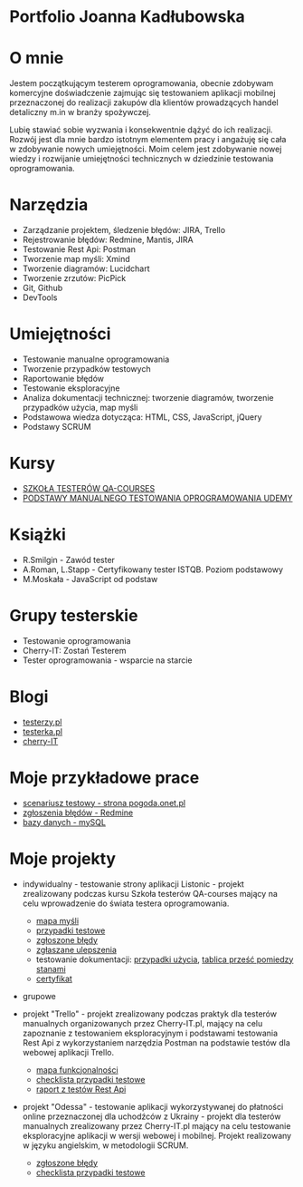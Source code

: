 # Portfolio Joanna Kadłubowska


# O mnie
 Jestem początkującym testerem oprogramowania, obecnie zdobywam komercyjne doświadczenie zajmując się testowaniem aplikacji mobilnej przeznaczonej do realizacji zakupów dla klientów prowadzących handel detaliczny m.in w branży spożywczej.
 
 Lubię stawiać sobie wyzwania i konsekwentnie dążyć do ich realizacji. Rozwój jest dla mnie bardzo istotnym elementem pracy i angażuję się cała w zdobywanie nowych umiejętności. 
Moim celem jest zdobywanie nowej wiedzy i rozwijanie umiejętności technicznych w dziedzinie testowania oprogramowania.


# Narzędzia
* Zarządzanie projektem, śledzenie błędów: JIRA, Trello
* Rejestrowanie błędów: Redmine, Mantis, JIRA
* Testowanie Rest Api: Postman 
* Tworzenie map myśli: Xmind 
* Tworzenie diagramów: Lucidchart
* Tworzenie zrzutów: PicPick
* Git, Github
* DevTools

# Umiejętności
* Testowanie manualne oprogramowania
* Tworzenie przypadków testowych
* Raportowanie błędów
* Testowanie eksploracyjne
* Analiza dokumentacji technicznej: tworzenie diagramów, tworzenie przypadków użycia, map myśli
* Podstawowa wiedza dotycząca: HTML, CSS, JavaScript, jQuery
* Podstawy SCRUM

# Kursy
* [SZKOŁA TESTERÓW QA-COURSES](https://qa-courses.com/szkola-testerow)
* [PODSTAWY MANUALNEGO TESTOWANIA OPROGRAMOWANIA UDEMY](https://www.udemy.com/course/kurs-testowania-oprogramowania)

# Książki
* R.Smilgin - Zawód tester
* A.Roman, L.Stapp - Certyfikowany tester ISTQB. Poziom podstawowy
* M.Moskała - JavaScript od podstaw

# Grupy testerskie
* Testowanie oprogramowania
* Cherry-IT: Zostań Testerem 
* Tester oprogramowania - wsparcie na starcie

# Blogi
* [testerzy.pl](https://testerzy.pl)
* [testerka.pl](http://testerka.pl)
* [cherry-IT](http://cherry-it.pl)

# Moje przykładowe prace
* [scenariusz testowy - strona pogoda.onet.pl](https://docs.google.com/spreadsheets/d/1cfL1dMLcAZf5TvbWFS0c2EJZjRQROnNOPvd8CavzG0k/edit?usp=sharing)
* [zgłoszenia błędów - Redmine](https://drive.google.com/file/d/11WH6iCMS9F_yxbnxAeU5TG3tnqjKiIMt/view?usp=sharing)
* [bazy danych - mySQL](https://drive.google.com/file/d/1M6PCFSXMODX9Ae4NByEZfFIXdiktZ-Sm/view?usp=sharing)

# Moje projekty
* indywidualny - testowanie strony aplikacji Listonic - projekt zrealizowany podczas kursu Szkoła testerów QA-courses  mający na celu wprowadzenie do świata testera  oprogramowania.  

  * [mapa myśli](https://drive.google.com/file/d/1ErDh6D-0bjgnDG2G1yMgghMUEZBNYtYp/view?usp=sharing)
  * [przypadki testowe](https://docs.google.com/spreadsheets/d/1JpYJnRJpIQkXHAnSDGsdZpM-AZk44XDQ/edit?usp=sharing&ouid=101482524898759088533&rtpof=true&sd=true)
  * [zgłoszone błędy](https://drive.google.com/file/d/1prWQQacIIXxLYn-b053iaCZqAKcY1ot1/view?usp=sharing)
  * [zgłaszane ulepszenia](https://drive.google.com/file/d/1tEof8OUIVFvzxLntAEEBZRL0H7k_67e1/view?usp=sharing)
  * testowanie dokumentacji: [przypadki użycia](https://drive.google.com/file/d/1L_Faa_VBc7PJ_dagUuRxsvakwkIa2iLr/view?usp=sharing), [tablica prześć pomiedzy stanami](https://drive.google.com/file/d/1kEXwURxG6SMaP5Y9I7rJeyGPqmr9d9hQ/view?usp=sharing)
  * [certyfikat](https://drive.google.com/file/d/18Bs_CLRwq76ekQNqcyu_TZWPTqHV_4Pe/view?usp=sharing)

* grupowe
- projekt "Trello"  - projekt  zrealizowany podczas praktyk dla testerów manualnych organizowanych przez Cherry-IT.pl, mający na celu zapoznanie z testowaniem eksploracyjnym i podstawami testowania Rest Api z wykorzystaniem narzędzia Postman na podstawie testów dla webowej aplikacji Trello.
 
  * [mapa funkcjonalności](https://drive.google.com/file/d/1rShrquWJavMVFG6sDh60I_11oc1VDZ2Z/view?usp=sharing)
  * [checklista przypadki testowe](https://drive.google.com/file/d/1f8dloKdq9ek5AjipQRGwHWXFHxFz4HUe/view?usp=sharing)
  * [raport z testów Rest Api](https://drive.google.com/file/d/1BcQHNaznTPh2ryF0u3cczPQ_Gwfsimm7/view?usp=sharing)
  
- projekt "Odessa" - testowanie aplikacji wykorzystywanej do płatności online przeznaczonej dla uchodźców z Ukrainy   - projekt dla testerów manualnych zrealizowany przez Cherry-IT.pl mający na celu testowanie eksploracyjne aplikacji w wersji webowej i mobilnej. Projekt realizowany w języku angielskim, w metodologii SCRUM. 
 
  * [zgłoszone błędy](https://docs.google.com/spreadsheets/d/1drRu314XZ0PFdutFZ1qPge8SeplBI6J2xd2qzoFkOQQ/edit?usp=sharing)
  * [checklista przypadki testowe ](https://docs.google.com/document/d/1jXwUVIE0KAu3smP3XuErRmEa1cey4AU962xsyFG_tBU/edit?usp=sharing)

 



